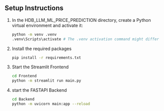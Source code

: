 ## Setup Instructions

1. In the HDB_LLM_ML_PRICE_PREDICTION directory, create a Python virtual environment and activate it:

   ```bash
   python -m venv .venv
   .venv\Scripts\activate # The .venv activation command might differ depending on your operating system

2. Install the required packages

   ```bash
   pip install -r requirements.txt


3. Start the Streamlit Frontend
   
   ```bash
   cd Frontend
   python -m streamlit run main.py

4. start the FASTAPI Backend
   ```bash
   cd Backend
   python -m uvicorn main:app --reload

